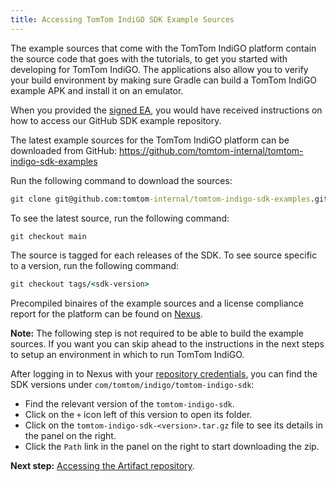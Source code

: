 ```yaml
---
title: Accessing TomTom IndiGO SDK Example Sources
---
```


The example sources that come with the TomTom IndiGO platform contain the source code that goes 
with the tutorials, to get you started with developing for TomTom IndiGO. The applications also 
allow you to verify your build environment by making sure Gradle can build a TomTom IndiGO example 
APK and install it on an emulator.

When you provided the [signed EA](/tomtom-indigo/documentation/getting-started/introduction), you 
would have received instructions on how to access our GitHub SDK example repository.

The latest example sources for the TomTom IndiGO platform can be downloaded from GitHub:
https://github.com/tomtom-internal/tomtom-indigo-sdk-examples

Run the following command to download the sources:

```cmd
git clone git@github.com:tomtom-internal/tomtom-indigo-sdk-examples.git
```

To see the latest source, run the following command:

```cmd
git checkout main
```

The source is tagged for each releases of the SDK. To see source specific to a version, run the 
following command:

```cmd
git checkout tags/<sdk-version>
```

Precompiled binaires of the example sources and a license compliance report for the platform can 
be found on 
[Nexus](https://repo.tomtom.com/#browse/browse:ivi:com%2Ftomtom%2Findigo%2Ftomtom-indigo-sdk).

__Note:__ The following step is not required to be able to build the example sources. If you want 
you can skip ahead to the instructions in the next steps to setup an environment in which to run 
TomTom IndiGO.

After logging in to Nexus with your 
[repository credentials](/tomtom-indigo/documentation/getting-started/introduction), you can find 
the SDK versions under `com/tomtom/indigo/tomtom-indigo-sdk`:

- Find the relevant version of the `tomtom-indigo-sdk`.
- Click on the `+` icon left of this version to open its folder.
- Click on the `tomtom-indigo-sdk-<version>.tar.gz` file to see its details in the panel on the
  right.
- Click the `Path` link in the panel on the right to start downloading the zip.

__Next step:__
[Accessing the Artifact repository](/tomtom-indigo/documentation/getting-started/accessing-the-artifact-repository).
